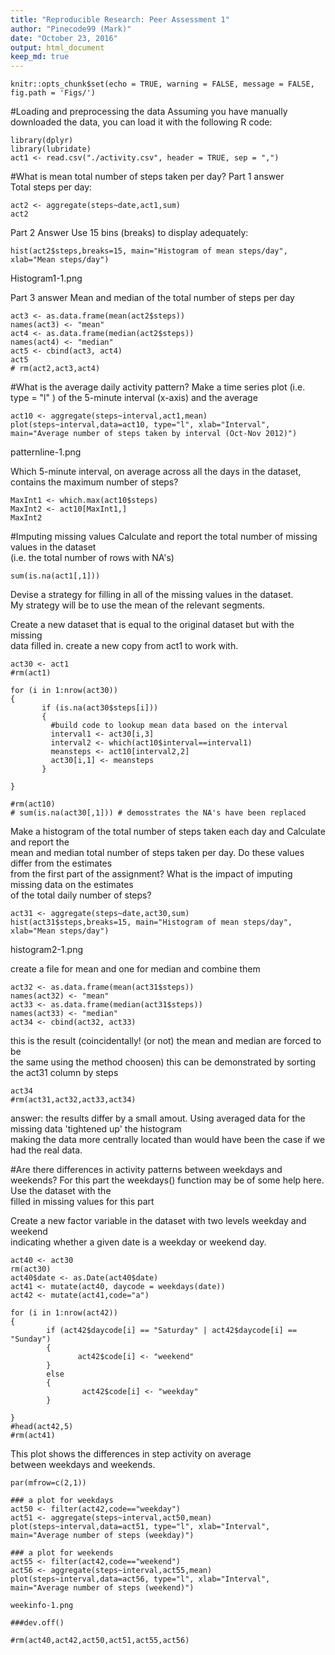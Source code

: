 ```yaml
---
title: "Reproducible Research: Peer Assessment 1"
author: "Pinecode99 (Mark)"
date: "October 23, 2016"
output: html_document
keep_md: true
---
```


```{r setup, include=FALSE}
knitr::opts_chunk$set(echo = TRUE, warning = FALSE, message = FALSE, fig.path = 'Figs/')
```


#Loading and preprocessing the data
Assuming you have manually downloaded the data, you can load it with
the following R code:
```{r}
library(dplyr)
library(lubridate)
act1 <- read.csv("./activity.csv", header = TRUE, sep = ",")

```





#What is mean total number of steps taken per day?
Part 1 answer  
Total steps per day:
```{r, echo=TRUE}
act2 <- aggregate(steps~date,act1,sum)
act2
```


Part 2 Answer
Use 15 bins (breaks) to display adequately:
```{r Histogram1, echo=TRUE}
hist(act2$steps,breaks=15, main="Histogram of mean steps/day", xlab="Mean steps/day")
```
Histogram1-1.png

Part 3 answer
Mean and median of the total number of steps per day
```{r, echo=TRUE}
act3 <- as.data.frame(mean(act2$steps))
names(act3) <- "mean"
act4 <- as.data.frame(median(act2$steps))
names(act4) <- "median"
act5 <- cbind(act3, act4)
act5
# rm(act2,act3,act4)
```


#What is the average daily activity pattern?
Make a time series plot (i.e. type = "l" ) of the 5-minute interval (x-axis) and the average  
```{r patternline, echo=TRUE}
act10 <- aggregate(steps~interval,act1,mean)
plot(steps~interval,data=act10, type="l", xlab="Interval", main="Average number of steps taken by interval (Oct-Nov 2012)")
```
patternline-1.png

Which 5-minute interval, on average across all the days in the dataset,    
contains the maximum number of steps?  
```{r, echo=TRUE}
MaxInt1 <- which.max(act10$steps)
MaxInt2 <- act10[MaxInt1,]
MaxInt2
```


#Imputing missing values
Calculate and report the total number of missing values in the dataset  
(i.e. the total number of rows with NA's)  
```{r, echo=TRUE}
sum(is.na(act1[,1]))
```

Devise a strategy for filling in all of the missing values in the dataset.  
My strategy will be to use the mean of the relevant segments.    


Create a new dataset that is equal to the original dataset but with the missing  
data filled in. create a new copy from act1 to work with.    
```{r, echo=TRUE}
act30 <- act1
#rm(act1)

for (i in 1:nrow(act30))
{
       if (is.na(act30$steps[i]))
       {
         #build code to lookup mean data based on the interval
         interval1 <- act30[i,3]
         interval2 <- which(act10$interval==interval1)
         meansteps <- act10[interval2,2]
         act30[i,1] <- meansteps
       }
        
}

#rm(act10)
# sum(is.na(act30[,1])) # demosstrates the NA's have been replaced

```


Make a histogram of the total number of steps taken each day and Calculate and report the  
mean and median total number of steps taken per day. Do these values differ from the estimates   
from the first part of the assignment? What is the impact of imputing missing data on the estimates  
of the total daily number of steps?  
```{r histogram2, echo=TRUE}
act31 <- aggregate(steps~date,act30,sum)
hist(act31$steps,breaks=15, main="Histogram of mean steps/day", xlab="Mean steps/day")
```
histogram2-1.png

create a file for mean and one for median and combine them
```{r, echo=TRUE}
act32 <- as.data.frame(mean(act31$steps))
names(act32) <- "mean"
act33 <- as.data.frame(median(act31$steps))
names(act33) <- "median"
act34 <- cbind(act32, act33)
```

this is the result (coincidentally! (or not) the mean and median are forced to be  
the same using the method choosen) this can be demonstrated by sorting the act31 column by steps  
```{r, echo=TRUE}
act34
#rm(act31,act32,act33,act34)
```


answer: the results differ by a small amout. Using averaged data for the missing data 'tightened up' the histogram  
making the data more centrally located than would have been the case if we had the real data.  



#Are there differences in activity patterns between weekdays and weekends?
For this part the weekdays()  function may be of some help here. Use the dataset with the  
filled in missing values for this part  

Create a new factor variable in the dataset with two levels weekday and weekend  
indicating whether a given date is a weekday or weekend day.  
 
 

```{r, echo=TRUE}
act40 <- act30
rm(act30)
act40$date <- as.Date(act40$date)
act41 <- mutate(act40, daycode = weekdays(date))
act42 <- mutate(act41,code="a")

for (i in 1:nrow(act42))
{
        if (act42$daycode[i] == "Saturday" | act42$daycode[i] == "Sunday")
        {
               act42$code[i] <- "weekend"
        } 
        else
        {
                act42$code[i] <- "weekday"
        }
        
}
#head(act42,5)
#rm(act41)
```


This plot shows the differences in step activity on average  
between weekdays and weekends. 
```{r weekinfo, echo=TRUE}
par(mfrow=c(2,1))

### a plot for weekdays
act50 <- filter(act42,code=="weekday")
act51 <- aggregate(steps~interval,act50,mean)
plot(steps~interval,data=act51, type="l", xlab="Interval", main="Average number of steps (weekday)")

### a plot for weekends
act55 <- filter(act42,code=="weekend")
act56 <- aggregate(steps~interval,act55,mean)
plot(steps~interval,data=act56, type="l", xlab="Interval", main="Average number of steps (weekend)")

weekinfo-1.png

###dev.off()

#rm(act40,act42,act50,act51,act55,act56)

```


